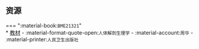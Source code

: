 ## 资源  
=== ":material-book:`BME21321`"  
    * [教材](http://api.xtaoa.com/api/lanzou.php?url=https://cqu-openlib.lanzout.com/i0oze291a58b&type=down) - :material-format-quote-open:`人体解剖生理学` - :material-account:`周华` - :material-printer:`人民卫生出版社`  